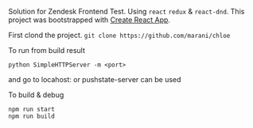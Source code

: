 Solution for Zendesk Frontend Test. Using `react` `redux` & `react-dnd`.
This project was bootstrapped with [Create React App](https://github.com/facebookincubator/create-react-app).

First clond the project.
`git clone https://github.com/marani/chloe`

To run from build result
```cd build
python SimpleHTTPServer -m <port>
```
and go to locahost:<port>
or pushstate-server can be used

To build & debug
```npm i -g create-react-app react-scripts
npm run start
npm run build
```
